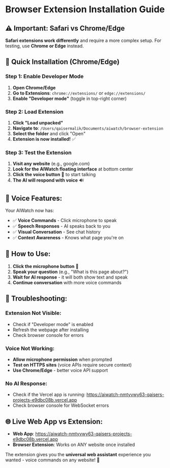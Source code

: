 # Browser Extension Installation Guide

## ⚠️ Important: Safari vs Chrome/Edge

**Safari extensions work differently** and require a more complex setup. For testing, use **Chrome or Edge** instead.

## 🚀 Quick Installation (Chrome/Edge)

### Step 1: Enable Developer Mode
1. **Open Chrome/Edge**
2. **Go to Extensions**: `chrome://extensions/` or `edge://extensions/`
3. **Enable "Developer mode"** (toggle in top-right corner)

### Step 2: Load Extension
1. **Click "Load unpacked"** 
2. **Navigate to**: `/Users/qaisermalik/Documents/aiwatch/browser-extension`
3. **Select the folder** and click "Open"
4. **Extension is now installed!** ✅

### Step 3: Test the Extension
1. **Visit any website** (e.g., google.com)
2. **Look for the AIWatch floating interface** at bottom center
3. **Click the voice button** 🎤 to start talking
4. **The AI will respond with voice** 🔊

## 🎤 Voice Features:

Your AIWatch now has:
- ✅ **Voice Commands** - Click microphone to speak
- ✅ **Speech Responses** - AI speaks back to you  
- ✅ **Visual Conversation** - See chat history
- ✅ **Context Awareness** - Knows what page you're on

## 📱 How to Use:

1. **Click the microphone button** 🎤
2. **Speak your question** (e.g., "What is this page about?")
3. **Wait for AI response** - it will both show text and speak
4. **Continue conversation** with more voice commands

## 🔧 Troubleshooting:

### Extension Not Visible:
- Check if "Developer mode" is enabled
- Refresh the webpage after installing
- Check browser console for errors

### Voice Not Working:
- **Allow microphone permission** when prompted
- **Test on HTTPS sites** (voice APIs require secure context)
- **Use Chrome/Edge** - better voice API support

### No AI Response:
- Check if the Vercel app is running: https://aiwatch-nmtyvwy63-qaisers-projects-e9dbc08b.vercel.app
- Check browser console for WebSocket errors

## 🌐 Live Web App vs Extension:

- **Web App**: https://aiwatch-nmtyvwy63-qaisers-projects-e9dbc08b.vercel.app
- **Browser Extension**: Works on ANY website once installed

The extension gives you the **universal web assistant** experience you wanted - voice commands on any website! 🎯